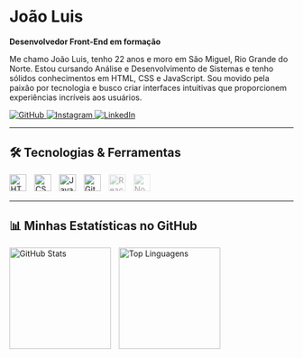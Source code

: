 #  João Luis

**Desenvolvedor Front-End em formação**

Me chamo João Luis, tenho 22 anos e moro em São Miguel, Rio Grande do Norte. Estou cursando Análise e Desenvolvimento de Sistemas e tenho sólidos conhecimentos em HTML, CSS e JavaScript. Sou movido pela paixão por tecnologia e busco criar interfaces intuitivas que proporcionem experiências incríveis aos usuários.

<p align="left">
  <a href="https://github.com/https-joaoluis">
    <img
      alt="GitHub"
      title="Acesse meu GitHub"
      src="https://custom-icon-badges.demolab.com/github/followers/https-joaoluis?color=236ad3&label=GitHub&logo=github&logoColor=white&style=for-the-badge"
    />
  </a>
  <a href="https://www.instagram.com/https_joaoluis?igsh=MTZzNWJjMzFhN2JneQ==">
    <img
      alt="Instagram"
      title="Me siga no Instagram"
      src="https://custom-icon-badges.demolab.com/badge/Instagram-@https_joaoluis-E4405F?logo=instagram&logoColor=white&style=for-the-badge"
    />
  </a>
  <a href="https://www.linkedin.com/in/joao-luis-cavalcante?utm_source=share&utm_campaign=share_via&utm_content=profile&utm_medium=android_app">
    <img
      alt="LinkedIn"
      title="Conecte-se comigo no LinkedIn"
      src="https://custom-icon-badges.demolab.com/badge/LinkedIn-Jo%C3%A3o%20Luis%20Cavalcante-0077B5?logo=linkedin&logoColor=white&style=for-the-badge"
    />
  </a>
</p>

---

## 🛠 Tecnologias & Ferramentas

<p align="left">
  <img
    alt="HTML5"
    title="HTML5"
    width="30px"
    src="https://cdn.jsdelivr.net/gh/devicons/devicon/icons/html5/html5-original.svg"
    style="margin-right:10px;"
  />
  <img
    alt="CSS3"
    title="CSS3"
    width="30px"
    src="https://cdn.jsdelivr.net/gh/devicons/devicon/icons/css3/css3-original.svg"
    style="margin-right:10px;"
  />
  <img
    alt="JavaScript"
    title="JavaScript"
    width="30px"
    src="https://cdn.jsdelivr.net/gh/devicons/devicon/icons/javascript/javascript-original.svg"
    style="margin-right:10px;"
  />
  <img
    alt="Git"
    title="Git"
    width="30px"
    src="https://cdn.jsdelivr.net/gh/devicons/devicon/icons/git/git-original.svg"
    style="margin-right:10px;"
  />
  <!-- Futuras tecnologias -->
  <img
    alt="React"
    title="React (em breve)"
    width="30px"
    src="https://cdn.jsdelivr.net/gh/devicons/devicon/icons/react/react-original.svg"
    style="margin-right:10px; opacity:0.4;"
  />
  <img
    alt="Node.js"
    title="Node.js (em breve)"
    width="30px"
    src="https://cdn.jsdelivr.net/gh/devicons/devicon/icons/nodejs/nodejs-original.svg"
    style="margin-right:10px; opacity:0.4;"
  />
</p>

---

## 📊 Minhas Estatísticas no GitHub

<p align="left">
  <img
    alt="GitHub Stats"
    src="https://github-readme-stats.vercel.app/api?username=https-joaoluis&show_icons=true&theme=tokyonight&include_all_commits=true&locale=pt-br"
    height="180"
    style="margin-right:10px;"
  />
  <img
    alt="Top Linguagens"
    src="https://github-readme-stats.vercel.app/api/top-langs?username=https-joaoluis&layout=compact&theme=tokyonight&langs_count=6&locale=pt-br"
    height="180"
  />
</p>
